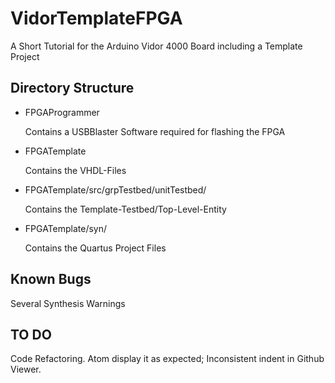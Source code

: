 # VidorTemplateFPGA
A Short Tutorial for the Arduino Vidor 4000 Board including a Template Project    

## Directory Structure

- FPGAProgrammer

  Contains a USBBlaster Software required for flashing the FPGA     

- FPGATemplate

  Contains the VHDL-Files

- FPGATemplate/src/grpTestbed/unitTestbed/

  Contains the Template-Testbed/Top-Level-Entity

- FPGATemplate/syn/

  Contains the Quartus Project Files

## Known Bugs

Several Synthesis Warnings     

## TO DO

Code Refactoring. Atom display it as expected; Inconsistent indent in Github Viewer.